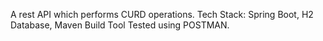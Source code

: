 A rest API which performs CURD operations.
Tech Stack:
Spring Boot, H2 Database, Maven Build Tool
Tested using POSTMAN.
